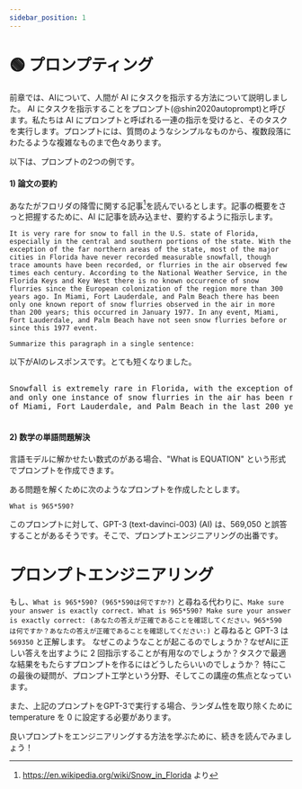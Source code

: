 ```yaml
---
sidebar_position: 1
---
```


# 🟢 プロンプティング

前章では、AIについて、人間が AI にタスクを指示する方法について説明しました。 AI にタスクを指示することをプロンプト(@shin2020autoprompt)と呼びます。私たちは AI にプロンプトと呼ばれる一連の指示を受けると、そのタスクを実行します。プロンプトには、質問のようなシンプルなものから、複数段落にわたるような複雑なものまで色々あります。

以下は、プロンプトの2つの例です。

#### 1) 論文の要約

あなたがフロリダの降雪に関する記事[^2]を読んでいるとします。記事の概要をさっと把握するために、AI に記事を読み込ませ、要約するように指示します。

```
It is very rare for snow to fall in the U.S. state of Florida, especially in the central and southern portions of the state. With the exception of the far northern areas of the state, most of the major cities in Florida have never recorded measurable snowfall, though trace amounts have been recorded, or flurries in the air observed few times each century. According to the National Weather Service, in the Florida Keys and Key West there is no known occurrence of snow flurries since the European colonization of the region more than 300 years ago. In Miami, Fort Lauderdale, and Palm Beach there has been only one known report of snow flurries observed in the air in more than 200 years; this occurred in January 1977. In any event, Miami, Fort Lauderdale, and Palm Beach have not seen snow flurries before or since this 1977 event.

Summarize this paragraph in a single sentence:
```

以下がAIのレスポンスです。とても短くなりました。

<pre>
<div className="bluegreen-highlight">
Snowfall is extremely rare in Florida, with the exception of the far northern areas, <br/>and only one instance of snow flurries in the air has been recorded in the major cities <br/>of Miami, Fort Lauderdale, and Palm Beach in the last 200 years.
</div>
</pre>

#### 2) 数学の単語問題解決

言語モデルに解かせたい数式のがある場合、"What is EQUATION" という形式でプロンプトを作成できます。

ある問題を解くために次のようなプロンプトを作成したとします。

```
What is 965*590?
```

このプロンプトに対して、GPT-3 (text-davinci-003) (AI) は、569,050 と誤答することがあるそうです。そこで、プロンプトエンジニアリングの出番です。

# プロンプトエンジニアリング

もし、`What is 965*590? (965*590は何ですか?)` と尋ねる代わりに、`Make sure your answer is exactly correct. What is 965*590? Make sure your answer is exactly correct: (あなたの答えが正確であることを確認してください。965*590 は何ですか？あなたの答えが正確であることを確認してください:)` と尋ねると GPT-3 は `569350` と正解します。 なぜこのようなことが起こるのでしょうか？なぜAIに正しい答えを出すように 2 回指示することが有用なのでしょうか？タスクで最適な結果をもたらすプロンプトを作るにはどうしたらいいのでしょうか？ 特にこの最後の疑問が、プロンプト工学という分野、そしてこの講座の焦点となっています。

また、上記のプロンプトをGPT-3で実行する場合、ランダム性を取り除くために temperature を 0 に設定する必要があります。

良いプロンプトをエンジニアリングする方法を学ぶために、続きを読んでみましょう！

[^2]: https://en.wikipedia.org/wiki/Snow_in_Florida より
